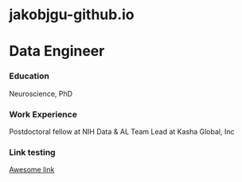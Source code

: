 # jakobjgu-github.io

# Data Engineer

### Education
Neuroscience, PhD

### Work Experience
Postdoctoral fellow at NIH
Data & AL Team Lead at Kasha Global, Inc

### Link testing
[Awesome link](https://jakobjgu.github.io/jakobjgu-github.io/example.html)

